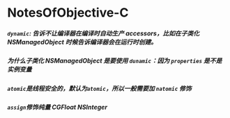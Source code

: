 # NotesOfObjective-C

##### `dynamic`: 告诉不让编译器在编译时自动生产 accessors，比如在子类化 NSManagedObject 时候告诉编译器会在运行时创建。
##### 为什么子类化 NSManagedObject 是要使用 `dunamic`：因为 `properties` 是不是实例变量
##### `atomic`是线程安全的，默认为`atomic`，所以一般需要加 `natomic` 修饰
##### `assign`修饰纯量 CGFloat NSInteger
